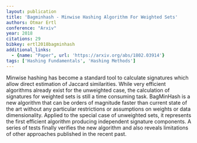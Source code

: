 ```yaml
---
layout: publication
title: 'Bagminhash - Minwise Hashing Algorithm For Weighted Sets'
authors: Otmar Ertl
conference: "Arxiv"
year: 2018
citations: 29
bibkey: ertl2018bagminhash
additional_links:
  - {name: "Paper", url: 'https://arxiv.org/abs/1802.03914'}
tags: ['Hashing Fundamentals', 'Hashing Methods']
---
```

Minwise hashing has become a standard tool to calculate signatures which
allow direct estimation of Jaccard similarities. While very efficient
algorithms already exist for the unweighted case, the calculation of signatures
for weighted sets is still a time consuming task. BagMinHash is a new algorithm
that can be orders of magnitude faster than current state of the art without
any particular restrictions or assumptions on weights or data dimensionality.
Applied to the special case of unweighted sets, it represents the first
efficient algorithm producing independent signature components. A series of
tests finally verifies the new algorithm and also reveals limitations of other
approaches published in the recent past.
